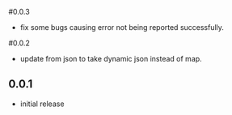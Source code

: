 #0.0.3
- fix some bugs causing error not being reported successfully.


#0.0.2
- update from json to take dynamic json instead of map.

## 0.0.1 
- initial release
